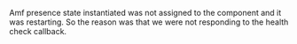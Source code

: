Amf presence state instantiated was not assigned to the component and it was restarting. So the reason was that we were not responding to the health check callback.